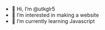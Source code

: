 - 👋 Hi, I’m @utkglr5
- 👀 I’m interested in making a website
- 🌱 I’m currently learning Javascript

<!---
utkglr5/utkglr5 is a ✨ special ✨ repository because its `README.md` (this file) appears on your GitHub profile.
You can click the Preview link to take a look at your changes.
--->
